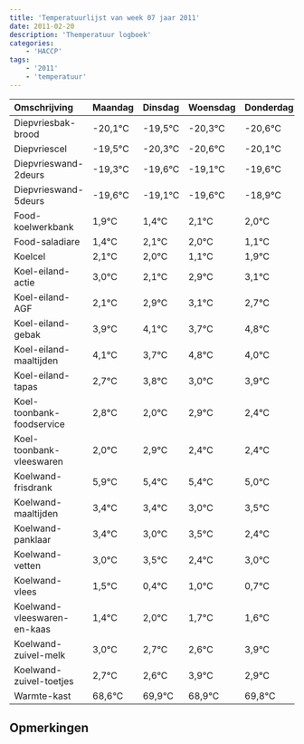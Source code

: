 ```yaml
---
title: 'Temperatuurlijst van week 07 jaar 2011'
date: 2011-02-20
description: 'Themperatuur logboek'
categories:
    - 'HACCP'
tags:
    - '2011'
    - 'temperatuur'
---
```

|Omschrijving|Maandag|Dinsdag|Woensdag|Donderdag|Vrijdag|Zaterdag|Zondag|
|:---|:---|:---|:---|:---|:---|:---|:---|
|Diepvriesbak-brood|-20,1°C|-19,5°C|-20,3°C|-20,6°C|-20,1°C|-20,6°C|-19,9°C|
|Diepvriescel|-19,5°C|-20,3°C|-20,6°C|-20,1°C|-20,6°C|-19,9°C|-20,0°C|
|Diepvrieswand-2deurs|-19,3°C|-19,6°C|-19,1°C|-19,6°C|-18,9°C|-19,0°C|-19,9°C|
|Diepvrieswand-5deurs|-19,6°C|-19,1°C|-19,6°C|-18,9°C|-19,0°C|-19,9°C|-19,1°C|
|Food-koelwerkbank|1,9°C|1,4°C|2,1°C|2,0°C|1,1°C|1,9°C|2,1°C|
|Food-saladiare|1,4°C|2,1°C|2,0°C|1,1°C|1,9°C|2,1°C|1,7°C|
|Koelcel|2,1°C|2,0°C|1,1°C|1,9°C|2,1°C|1,7°C|2,8°C|
|Koel-eiland-actie|3,0°C|2,1°C|2,9°C|3,1°C|2,7°C|3,8°C|3,0°C|
|Koel-eiland-AGF|2,1°C|2,9°C|3,1°C|2,7°C|3,8°C|3,0°C|3,9°C|
|Koel-eiland-gebak|3,9°C|4,1°C|3,7°C|4,8°C|4,0°C|4,9°C|4,4°C|
|Koel-eiland-maaltijden|4,1°C|3,7°C|4,8°C|4,0°C|4,9°C|4,4°C|4,4°C|
|Koel-eiland-tapas|2,7°C|3,8°C|3,0°C|3,9°C|3,4°C|3,4°C|3,0°C|
|Koel-toonbank-foodservice|2,8°C|2,0°C|2,9°C|2,4°C|2,4°C|2,0°C|2,5°C|
|Koel-toonbank-vleeswaren|2,0°C|2,9°C|2,4°C|2,4°C|2,0°C|2,5°C|1,4°C|
|Koelwand-frisdrank|5,9°C|5,4°C|5,4°C|5,0°C|5,5°C|4,4°C|5,0°C|
|Koelwand-maaltijden|3,4°C|3,4°C|3,0°C|3,5°C|2,4°C|3,0°C|2,7°C|
|Koelwand-panklaar|3,4°C|3,0°C|3,5°C|2,4°C|3,0°C|2,7°C|2,6°C|
|Koelwand-vetten|3,0°C|3,5°C|2,4°C|3,0°C|2,7°C|2,6°C|3,9°C|
|Koelwand-vlees|1,5°C|0,4°C|1,0°C|0,7°C|0,6°C|1,9°C|0,9°C|
|Koelwand-vleeswaren-en-kaas|1,4°C|2,0°C|1,7°C|1,6°C|2,9°C|1,9°C|2,8°C|
|Koelwand-zuivel-melk|3,0°C|2,7°C|2,6°C|3,9°C|2,9°C|3,8°C|2,4°C|
|Koelwand-zuivel-toetjes|2,7°C|2,6°C|3,9°C|2,9°C|3,8°C|2,4°C|2,8°C|
|Warmte-kast|68,6°C|69,9°C|68,9°C|69,8°C|68,4°C|68,8°C|69,0°C|

## Opmerkingen


